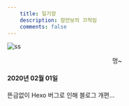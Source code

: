 ```yaml
---
    title: 일기장
    description: 잠만보의 끄적임
    comments: false
---
```


![](https://media2.giphy.com/media/LT6BnfiyOWsqQ/giphy.gif "ss")

<center>멍~</center>

#### 2020년 02월 01일  
뜬금없이 Hexo 버그로 인해 블로그 개편...